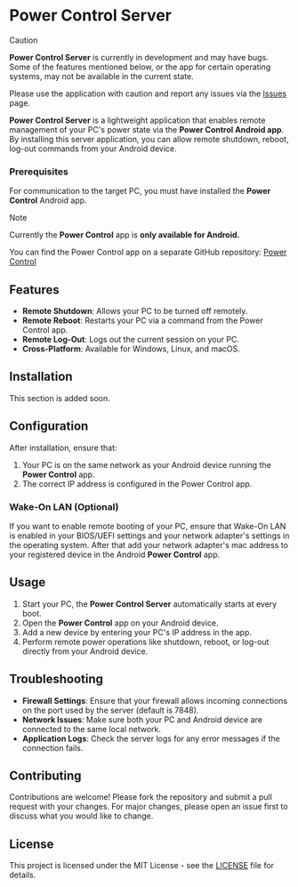 # Power Control Server

> [!CAUTION]
> **Power Control Server** is currently in development and may have bugs. Some of the features mentioned
> below, or the app for certain operating systems, may not be available in the current state.
>
> Please use the application with caution and report any issues via
> the [Issues](https://github.com/OffRange/PowerControlServer/issues) page.

**Power Control Server** is a lightweight application that enables remote management of your PC's power state via the **Power Control Android app**. By installing this server application, you can allow remote shutdown, reboot, log-out commands from your Android device.

### Prerequisites

For communication to the target PC, you must have installed the **Power Control** Android app. 

> [!NOTE]
> Currently the **Power Control** app is **only available for Android.**

You can find the Power Control app on a separate GitHub
repository: [Power Control](https://github.com/OffRange/PowerControl)

## Features

- **Remote Shutdown**: Allows your PC to be turned off remotely.
- **Remote Reboot**: Restarts your PC via a command from the Power Control app.
- **Remote Log-Out**: Logs out the current session on your PC.
- **Cross-Platform**: Available for Windows, Linux, and macOS.

## Installation

This section is added soon.


## Configuration

After installation, ensure that:

1. Your PC is on the same network as your Android device running the **Power Control** app.
2. The correct IP address is configured in the Power Control app.

### Wake-On LAN (Optional)

If you want to enable remote booting of your PC, ensure that Wake-On LAN is enabled in your BIOS/UEFI settings and your network adapter's settings in the operating system. After that add your network adapter's mac address to your registered device in the Android **Power Control** app.

## Usage

1. Start your PC, the **Power Control Server** automatically starts at every boot.
2. Open the **Power Control** app on your Android device.
3. Add a new device by entering your PC's IP address in the app.
4. Perform remote power operations like shutdown, reboot, or log-out directly from your Android device.

## Troubleshooting

- **Firewall Settings**: Ensure that your firewall allows incoming connections on the port used by the server (default is 7848).
- **Network Issues**: Make sure both your PC and Android device are connected to the same local network.
- **Application Logs**: Check the server logs for any error messages if the connection fails.

## Contributing

Contributions are welcome! Please fork the repository and submit a pull request with your changes. For major changes, please open an issue first to discuss what you would like to change.

## License

This project is licensed under the MIT License - see the [LICENSE](LICENSE) file for details.
